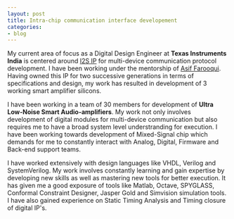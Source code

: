 ```yaml
---
layout: post
title: Intra-chip communication interface developement
categories:
- blog
---
```


My current area of focus as a Digital Design Engineer at **Texas Instruments India** is centered around [I2S IP](https://www.sparkfun.com/datasheets/BreakoutBoards/I2SBUS.pdf) for multi-device communication protocol development. I have been working under the mentorship of [Asif Farooqui](https://www.linkedin.com/in/asiffarooqui/). Having owned this IP for two successive generations in terms of specifications and design, my work has resulted in development of 3 working smart amplifier silicons.

<!--
This is my current area of focus as a Digital Design Engineer at **Texas Instruments India**. I have been working under the mentorship of [Asif Farooqui](https://www.linkedin.com/in/asiffarooqui/). I have worked on [I2S IP](https://www.sparkfun.com/datasheets/BreakoutBoards/I2SBUS.pdf) and owned it for two successive generations in terms of specifications and design, which has resulted in development of 3 working smart amplifier silicons.
-->

I have been working in a team of 30 members for development of **Ultra Low-Noise Smart Audio-amplifiers**. My work not only involves development of digital modules for multi-device communication but also requires me to have a broad system level understranding for execution. I have been working towards development of Mixed-Signal chip which demands for me to constantly interact with Analog, Digital, Firmware and Back-end support teams.

I have worked extensively with design languages like VHDL, Verilog and SystemVerilog. My work involves constantly learning and gain expertise by developing new skills as well as mastering new tools for better execution. It has given me a good exposure of tools like Matlab, Octave, SPYGLASS, Conformal Constraint Designer, Jasper Gold and Simvision simulation tools. I have also gained experience on Static Timing Analysis and Timing closure of digital IP's.

<!--
Tattooed roof party *vinyl* freegan single-origin coffee wayfarers tousled, umami yr 
meggings hella selvage. Butcher bespoke seitan, cornhole umami gentrify put a bird 
on it occupy trust fund. Umami whatever kitsch, locavore fingerstache Tumblr pork belly
[keffiyeh](#). Chia Echo Park Pitchfork, Blue Bottle [hashtag](#) stumptown skateboard selvage 
mixtape. Echo Park retro butcher banjo cardigan, seitan flannel Brooklyn paleo fixie 
Truffaut. Forage mustache Thundercats next level disrupt. Bicycle rights forage tattooed
chia, **wayfarers** swag raw denim hashtag biodiesel occupy gastropub

---

# It's all in the game.

## You come at the king, you best not miss.

### Be subtle with it, man. You know what subtle means?

VHS post-ironic cred **bespoke** banjo. Yr wayfarers literally gentrify, flexitarian fap 
dreamcatcher plaid cornhole Intelligentsia paleo. Beard try-hard direct trade, shabby chic 
Helvetica `look ma, I can code`. Lo-fi American Apparel tattooed [Vice](#) tofu, yr vinyl. 
Williamsburg butcher hella mumblecore fixie mlkshk, cliche wolf keytar mixtape kitsch banh mi 
salvia. High Life Odd Future *chambray* kale chips hoodie, cray pop-up. Helvetica narwhal 
iPhone try-hard jean shorts.

> This is a quote from someone famous about productivity


Syntax highlighting with Solarized theme.

{% highlight ruby %}
class User < ActiveRecord::Base
  attr_accessible :email, :name

  ... tons of other crap ...

end

{% endhighlight %}
-->
